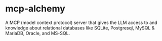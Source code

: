 # mcp-alchemy
A MCP (model context protocol) server that gives the LLM access to and knowledge about relational databases like SQLite, Postgresql, MySQL &amp; MariaDB, Oracle, and MS-SQL.
